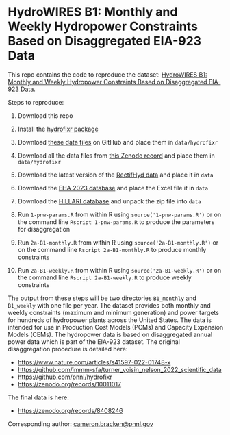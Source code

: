 # HydroWIRES B1: Monthly and Weekly Hydropower Constraints Based on Disaggregated EIA-923 Data

This repo contains the code to reproduce the dataset: [HydroWIRES B1: Monthly and Weekly Hydropower Constraints Based on Disaggregated EIA-923 Data](https://zenodo.org/records/8408246).

Steps to reproduce:

  1. Download this repo 
  
  2. Install the [hydrofixr package](https://github.com/pnnl/hydrofixr)
  
  3. Download [these data files](https://github.com/HydroWIRES-PNNL/B1-data/releases/tag/1.0) on GitHub and place them in `data/hydrofixr`
  
  4. Download all the data files from [this Zenodo record](https://zenodo.org/records/5773123) and place them in   `data/hydrofixr`
  
  5. Download the latest version of the [RectifHyd data](https://zenodo.org/records/10011017) and place it in `data`
  
  6. Download the [EHA 2023 database](https://hydrosource.ornl.gov/sites/default/files/2023-08/ORNL_EHAHydroPlant_FY2023_rev.xlsx) and place the Excel file it in `data`
  
  7. Download the [HILLARI database](https://hydrosource.ornl.gov/sites/default/files/2021-08/HILARRI_v1_1_0.zip) and unpack   the zip file into `data`
  
  8. Run `1-pnw-params.R` from within R using `source('1-pnw-params.R')` or on the command line `Rscript 1-pnw-params.R` to   produce the parameters for disaggregation
  
  9. Run `2a-B1-monthly.R` from within R using `source('2a-B1-monthly.R')` or on the command line `Rscript 2a-B1-monthly.R`   to produce monthly constraints 
  
  10. Run `2a-B1-weekly.R` from within R using `source('2a-B1-weekly.R')` or on the command line `Rscript 2a-B1-weekly.R` to produce weekly constraints

The output from these steps will be two directories `B1_monthly` and `B1_weekly` with one file per year. The dataset provides both monthly and weekly constraints (maximum and minimum generation) and power targets for hundreds of hydropower plants across the United States. The data is intended for use in Production Cost Models (PCMs) and Capacity Expansion Models (CEMs). The hydropower data is based on disaggregated annual power data which is part of the EIA-923 dataset. The original disaggregation procedure is detailed here:

- https://www.nature.com/articles/s41597-022-01748-x
- https://github.com/immm-sfa/turner_voisin_nelson_2022_scientific_data
- https://github.com/pnnl/hydrofixr
- https://zenodo.org/records/10011017

The final data is here:

- https://zenodo.org/records/8408246

Corresponding author: cameron.bracken@pnnl.gov 
